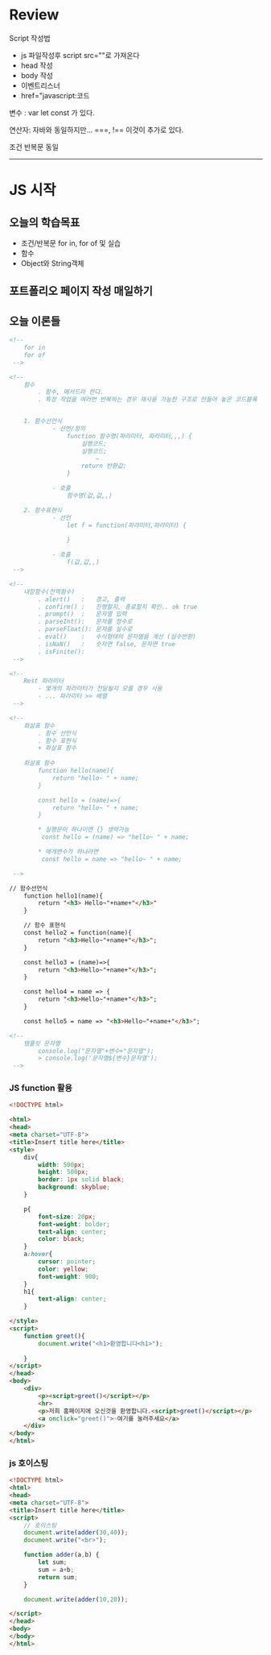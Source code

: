 # Review
Script 작성법
- js 파일작성후 script src=""로 가져온다
- head 작성
- body 작성
- 이벤트리스너
- href="javascript:코드

변수 : var let const 가 있다.

연산자: 자바와 동일하지만... ===, !== 이것이 추가로 있다.

조건 반복문 동일

-----------------------------------------------------------------------------------------------

# JS 시작

## 오늘의 학습목표
- 조건/반복문 for in, for of 및 실습
- 함수
- Object와 String객체

## 포트폴리오 페이지 작성 매일하기

## 오늘 이론들
```html
<!-- 
	for in
	for of
 -->

<!-- 
	함수
		. 함수, 메서드라 한다.
		. 특정 작업을 여러번 반복하는 경우 재사용 가능한 구조로 만들어 놓은 코드블록


	1. 함수선언식
			- 선언/정의
				function 함수명(파라미터, 파라미터,,,) {
					실행코드;
					실행코드;
						~
					return 반환값;
				}

			- 호출
				함수명(값,값,,)

	2. 함수표현식
			- 선언
				let f = function(파라미터,파라미터) {

				}
			
			- 호출
				f(값,값,,)
 -->

<!-- 
	내장함수(전역함수)
		. alert()	:	경고, 출력
		. confirm()	:	진행할지, 종료할지 확인.. ok true
		. prompt()	:	문자열 입력
		. parseInt():	문자를 정수로
		. parseFloat(): 문자를 실수로
		. eval()	:	수식형태의 문자열을 계산 (실수반환)
		. isNaN()	:	숫자면 false, 문자면 true
		. isFinite():	
 -->

<!-- 
	Rest 파라미터
		- 몇개의 파라미터가 전달될지 모를 경우 사용
		- ... 파라미터 >> 배열
 -->

<!-- 
	화살표 함수
		. 함수 선언식
		. 함수 표현식
		+ 화살표 함수
	
	화살표 함수
		function hello(name){
			return "hello~ " + name;
		}

		const hello = (name)=>{
			return "hello~ " + name;
		}

		* 실행문이 하나이면 {} 생략가능
		 const hello = (name) => "hello~ " + name;

		* 매개변수가 하나라면
		 const hello = name => "hello~ " + name;

 -->

// 함수선언식
	function hello1(name){
		return "<h3> Hello~"+name+"</h3>"
	}

	// 함수 표현식
	const hello2 = function(name){
		return "<h3>Hello~"+name+"</h3>";
	}

	const hello3 = (name)=>{
		return "<h3>Hello~"+name+"</h3>";
	}

	const hello4 = name => {
		return "<h3>Hello~"+name+"</h3>";
	}

	const hello5 = name => "<h3>Hello~"+name+"</h3>";

<!-- 
	템플릿 문자열
		console.log("문자열"+변수+"문자열");
		> console.log('문자열${변수}문자열');
 -->

```


### JS function 활용
```html
<!DOCTYPE html>

<html>
<head>
<meta charset="UTF-8">
<title>Insert title here</title>
<style>
	div{
		width: 500px;
		height: 500px;
		border: 1px solid black;
		background: skyblue;
	}

	p{
		font-size: 20px;
		font-weight: bolder;
		text-align: center;
		color: black;
	}
	a:hover{
		cursor: pointer;
		color: yellow;
		font-weight: 900;
	}
	h1{
		text-align: center;
	}

</style>
<script>
	function greet(){
		document.write("<h1>환영합니다<h1>");
			
	}
</script>
</head>
<body>
	<div>
		<p><script>greet()</script></p>
		<hr>
		<p>저희 홈페이지에 오신것을 환영합니다.<script>greet()</script></p>
		<a onclick="greet()">☞여기를 눌러주세요</a>
	</div>
</body>
</html>
```

### js 호이스팅
```html
<!DOCTYPE html>
<html>
<head>
<meta charset="UTF-8">
<title>Insert title here</title>
<script>
	// 호이스팅
	document.write(adder(30,40));
	document.write("<br>");

	function adder(a,b) {
		let sum;
		sum = a+b;
		return sum;
	}

	document.write(adder(10,20));

</script>
</head>
<body>
</body>
</html>
```
